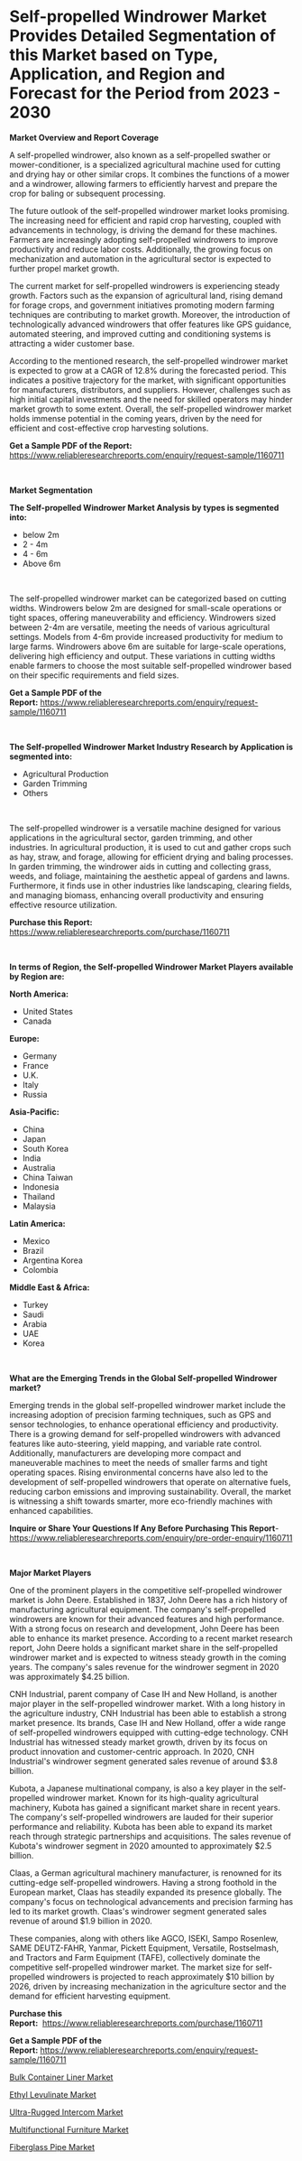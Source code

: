 <p><h1>Self-propelled Windrower Market Provides Detailed Segmentation of this Market based on Type, Application, and Region and Forecast for the Period from 2023 - 2030</h1></p><p><strong>Market Overview and Report Coverage</strong></p>
<p><p>A self-propelled windrower, also known as a self-propelled swather or mower-conditioner, is a specialized agricultural machine used for cutting and drying hay or other similar crops. It combines the functions of a mower and a windrower, allowing farmers to efficiently harvest and prepare the crop for baling or subsequent processing.</p><p>The future outlook of the self-propelled windrower market looks promising. The increasing need for efficient and rapid crop harvesting, coupled with advancements in technology, is driving the demand for these machines. Farmers are increasingly adopting self-propelled windrowers to improve productivity and reduce labor costs. Additionally, the growing focus on mechanization and automation in the agricultural sector is expected to further propel market growth.</p><p>The current market for self-propelled windrowers is experiencing steady growth. Factors such as the expansion of agricultural land, rising demand for forage crops, and government initiatives promoting modern farming techniques are contributing to market growth. Moreover, the introduction of technologically advanced windrowers that offer features like GPS guidance, automated steering, and improved cutting and conditioning systems is attracting a wider customer base.</p><p>According to the mentioned research, the self-propelled windrower market is expected to grow at a CAGR of 12.8% during the forecasted period. This indicates a positive trajectory for the market, with significant opportunities for manufacturers, distributors, and suppliers. However, challenges such as high initial capital investments and the need for skilled operators may hinder market growth to some extent. Overall, the self-propelled windrower market holds immense potential in the coming years, driven by the need for efficient and cost-effective crop harvesting solutions.</p></p>
<p><strong>Get a Sample PDF of the Report:</strong> <a href="https://www.reliableresearchreports.com/enquiry/request-sample/1160711">https://www.reliableresearchreports.com/enquiry/request-sample/1160711</a></p>
<p>&nbsp;</p>
<p><strong>Market Segmentation</strong></p>
<p><strong>The Self-propelled Windrower Market Analysis by types is segmented into:</strong></p>
<p><ul><li>below 2m</li><li>2 - 4m</li><li>4 - 6m</li><li>Above 6m</li></ul></p>
<p>&nbsp;</p>
<p><p>The self-propelled windrower market can be categorized based on cutting widths. Windrowers below 2m are designed for small-scale operations or tight spaces, offering maneuverability and efficiency. Windrowers sized between 2-4m are versatile, meeting the needs of various agricultural settings. Models from 4-6m provide increased productivity for medium to large farms. Windrowers above 6m are suitable for large-scale operations, delivering high efficiency and output. These variations in cutting widths enable farmers to choose the most suitable self-propelled windrower based on their specific requirements and field sizes.</p></p>
<p><strong>Get a Sample PDF of the Report:</strong>&nbsp;<a href="https://www.reliableresearchreports.com/enquiry/request-sample/1160711">https://www.reliableresearchreports.com/enquiry/request-sample/1160711</a></p>
<p>&nbsp;</p>
<p><strong>The Self-propelled Windrower Market Industry Research by Application is segmented into:</strong></p>
<p><ul><li>Agricultural Production</li><li>Garden Trimming</li><li>Others</li></ul></p>
<p>&nbsp;</p>
<p><p>The self-propelled windrower is a versatile machine designed for various applications in the agricultural sector, garden trimming, and other industries. In agricultural production, it is used to cut and gather crops such as hay, straw, and forage, allowing for efficient drying and baling processes. In garden trimming, the windrower aids in cutting and collecting grass, weeds, and foliage, maintaining the aesthetic appeal of gardens and lawns. Furthermore, it finds use in other industries like landscaping, clearing fields, and managing biomass, enhancing overall productivity and ensuring effective resource utilization.</p></p>
<p><strong>Purchase this Report:</strong>&nbsp; <a href="https://www.reliableresearchreports.com/purchase/1160711">https://www.reliableresearchreports.com/purchase/1160711</a></p>
<p>&nbsp;</p>
<p><strong>In terms of Region, the Self-propelled Windrower Market Players available by Region are:</strong></p>
<p>
    <p> <strong> North America: </strong>
        <ul>
            <li>United States</li>
            <li>Canada</li>
        </ul>
        </p> 
    <p> <strong> Europe: </strong>
        <ul>
            <li>Germany</li>
            <li>France</li>
            <li>U.K.</li>
            <li>Italy</li>
            <li>Russia</li>
        </ul>
        </p> 
    <p> <strong> Asia-Pacific: </strong>
        <ul>
            <li>China</li>
            <li>Japan</li>
            <li>South Korea</li>
            <li>India</li>
            <li>Australia</li>
            <li>China Taiwan</li>
            <li>Indonesia</li>
            <li>Thailand</li>
            <li>Malaysia</li>
        </ul>
        </p> 
    <p> <strong> Latin America: </strong>
        <ul>
            <li>Mexico</li>
            <li>Brazil</li>
            <li>Argentina Korea</li>
            <li>Colombia</li>
        </ul>
        </p> 
    <p> <strong> Middle East & Africa: </strong>
        <ul>
            <li>Turkey</li>
            <li>Saudi</li>
            <li>Arabia</li>
            <li>UAE</li>
            <li>Korea</li>
        </ul>
    </p>
    </p>
<p>&nbsp;</p>
<p><strong>What are the Emerging Trends in the Global Self-propelled Windrower market?</strong></p>
<p><p>Emerging trends in the global self-propelled windrower market include the increasing adoption of precision farming techniques, such as GPS and sensor technologies, to enhance operational efficiency and productivity. There is a growing demand for self-propelled windrowers with advanced features like auto-steering, yield mapping, and variable rate control. Additionally, manufacturers are developing more compact and maneuverable machines to meet the needs of smaller farms and tight operating spaces. Rising environmental concerns have also led to the development of self-propelled windrowers that operate on alternative fuels, reducing carbon emissions and improving sustainability. Overall, the market is witnessing a shift towards smarter, more eco-friendly machines with enhanced capabilities.</p></p>
<p><strong>Inquire or Share Your Questions If Any Before Purchasing This Report</strong>- <a href="https://www.reliableresearchreports.com/enquiry/pre-order-enquiry/1160711">https://www.reliableresearchreports.com/enquiry/pre-order-enquiry/1160711</a></p>
<p>&nbsp;</p>
<p><strong>Major Market Players</strong></p>
<p><p>One of the prominent players in the competitive self-propelled windrower market is John Deere. Established in 1837, John Deere has a rich history of manufacturing agricultural equipment. The company's self-propelled windrowers are known for their advanced features and high performance. With a strong focus on research and development, John Deere has been able to enhance its market presence. According to a recent market research report, John Deere holds a significant market share in the self-propelled windrower market and is expected to witness steady growth in the coming years. The company's sales revenue for the windrower segment in 2020 was approximately $4.25 billion.</p><p>CNH Industrial, parent company of Case IH and New Holland, is another major player in the self-propelled windrower market. With a long history in the agriculture industry, CNH Industrial has been able to establish a strong market presence. Its brands, Case IH and New Holland, offer a wide range of self-propelled windrowers equipped with cutting-edge technology. CNH Industrial has witnessed steady market growth, driven by its focus on product innovation and customer-centric approach. In 2020, CNH Industrial's windrower segment generated sales revenue of around $3.8 billion.</p><p>Kubota, a Japanese multinational company, is also a key player in the self-propelled windrower market. Known for its high-quality agricultural machinery, Kubota has gained a significant market share in recent years. The company's self-propelled windrowers are lauded for their superior performance and reliability. Kubota has been able to expand its market reach through strategic partnerships and acquisitions. The sales revenue of Kubota's windrower segment in 2020 amounted to approximately $2.5 billion.</p><p>Claas, a German agricultural machinery manufacturer, is renowned for its cutting-edge self-propelled windrowers. Having a strong foothold in the European market, Claas has steadily expanded its presence globally. The company's focus on technological advancements and precision farming has led to its market growth. Claas's windrower segment generated sales revenue of around $1.9 billion in 2020.</p><p>These companies, along with others like AGCO, ISEKI, Sampo Rosenlew, SAME DEUTZ-FAHR, Yanmar, Pickett Equipment, Versatile, Rostselmash, and Tractors and Farm Equipment (TAFE), collectively dominate the competitive self-propelled windrower market. The market size for self-propelled windrowers is projected to reach approximately $10 billion by 2026, driven by increasing mechanization in the agriculture sector and the demand for efficient harvesting equipment.</p></p>
<p><strong>Purchase this Report:</strong>&nbsp;&nbsp;<a href="https://www.reliableresearchreports.com/purchase/1160711">https://www.reliableresearchreports.com/purchase/1160711</a></p>
<p></p>
<p><strong>Get a Sample PDF of the Report:</strong>&nbsp;<a href="https://www.reliableresearchreports.com/enquiry/request-sample/1160711">https://www.reliableresearchreports.com/enquiry/request-sample/1160711</a></p>
<p><p><a href="https://medium.com/@judithhoffman05/bulk-container-liner-market-size-growth-forecast-2023-2030-f663c628e8c7">Bulk Container Liner Market</a></p><p><a href="https://www.linkedin.com/pulse/ethyl-levulinate-market-research-report-unlocks-analysis-wosie/">Ethyl Levulinate Market</a></p><p><a href="https://github.com/gdfhhhj/Market-Research-Report-List-1/blob/main/ultra-rugged-intercom-market.md">Ultra-Rugged Intercom Market</a></p><p><a href="https://medium.com/@inner.zone.room/multifunctional-furniture-market-size-growth-forecast-2023-2030-5eb2f40233f6">Multifunctional Furniture Market</a></p><p><a href="https://www.linkedin.com/pulse/fiberglass-pipe-market-insights-players-forecast-till-ihjqe/">Fiberglass Pipe Market</a></p></p>